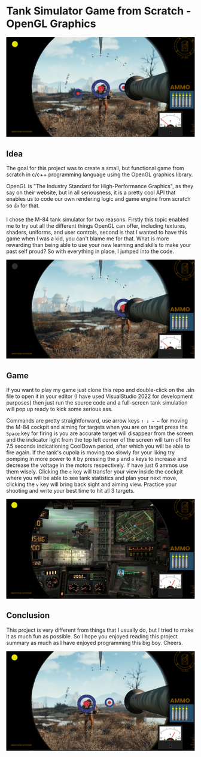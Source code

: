 # Tank Simulator Game from Scratch - OpenGL Graphics

![Poster](https://github.com/UPocek/OpenGL-TankSimulator/blob/master/docs/tank1.PNG)

## Idea
The goal for this project was to create a small, but functional game from scratch in c/c++ programming language using the OpenGL graphics library. 

OpenGL is "The Industry Standard for High-Performance Graphics", as they say on their website, but in all seriousness, it is a pretty cool API that enables us to code our own rendering logic and game engine from scratch so 👍 for that.

I chose the M-84 tank simulator for two reasons. Firstly this topic enabled me to try out all the different things OpenGL can offer, including textures, shaders, uniforms, and user controls, second is that I wanted to have this game when I was a kid, you can't blame me for that. What is more rewarding than being able to use your new learning and skills to make your past self proud? So with everything in place, I jumped into the code.

![Poster](https://github.com/UPocek/OpenGL-TankSimulator/blob/master/docs/tank2.PNG)

## Game
If you want to play my game just clone this repo and double-click on the .sln file to open it in your editor (I have used VisualStudio 2022 for development purposes) then just run the source code and a full-screen tank simulation will pop up ready to kick some serious ass. 

Commands are pretty straightforward, use arrow keys `↑ ↓ → ←` for moving the M-84 cockpit and aiming for targets when you are on target press the `Space` key for firing is you are accurate target will disappear from the screen and the indicator light from the top left corner of the screen will turn off for 7.5 seconds indicationing CoolDown period, after which you will be able to fire again. If the tank's cupola is moving too slowly for your liking try pomping in more power to it by pressing the `p` and `o` keys to increase and decrease the voltage in the motors respectively. If have just 6 ammos use them wisely. Clicking the `c` key will transfer your view inside the cockpit where you will be able to see tank statistics and plan your next move, clicking the `v` key will bring back sight and aiming view. Practice your shooting and write your best time to hit all 3 targets.

![Poster](https://github.com/UPocek/OpenGL-TankSimulator/blob/master/docs/tank4.PNG)

## Conclusion
This project is very different from things that I usually do, but I tried to make it as much fun as possible. So I hope you enjoyed reading this project summary as much as I have enjoyed programming this big boy. Cheers.

![Poster](https://github.com/UPocek/OpenGL-TankSimulator/blob/master/docs/tank3.PNG)

